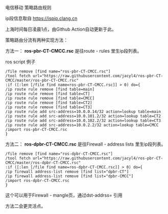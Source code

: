 电信移动 策略路由规则

ip段信息取自 https://ispip.clang.cn

上海时间每日凌晨1点，由Github Action自动更新于此。

策略路由分流有两种实现方法：

方法一：
**ros-pbr-CT-CMCC.rsc** 是往route - rules 里生ip段列表。

ros script 例子

```
/file remove [find name="ros-pbr-CT-CMCC.rsc"]
/tool fetch url="https://raw.githubusercontent.com/jacyl4/ros-pbr-CT-CMCC/master/ros-pbr-CT-CMCC.rsc"
:if ([:len [/file find name=ros-pbr-CT-CMCC.rsc]] > 0) do={
/ip route rule remove [find table=main]
/ip route rule remove [find table=CT]
/ip route rule remove [find table=CMCC]
/ip route rule remove [find table=CT2]
/ip route rule remove [find table=CT3]
/ip route rule add src-address=10.0.0.14/32 action=lookup table=main
/ip route rule add src-address=10.0.101.2/32 action=lookup table=CT2
/ip route rule add src-address=10.0.102.2/32 action=lookup table=CT3
/ip route rule add src-address=10.0.2.2/32 action=lookup table=CMCC
/import ros-pbr-CT-CMCC.rsc
}
```

方法二：
**ros-dpbr-CT-CMCC.rsc** 是往Firewall - address lists 里生ip段列表。
```
/file remove [find name="ros-dpbr-CT-CMCC.rsc"]
/tool fetch url="https://raw.githubusercontent.com/jacyl4/ros-pbr-CT-CMCC/master/ros-dpbr-CT-CMCC.rsc"
:if ([:len [/file find name=ros-dpbr-CT-CMCC.rsc]] > 0) do={
/ip firewall address-list remove [find list="dpbr-CT"]
/ip firewall address-list remove [find list="dpbr-CMCC"]
/import ros-dpbr-CT-CMCC.rsc
}
```

这个可以用于Firewall - mangle页，通过dst-addrss= 引用


方法二会更灵活点。
